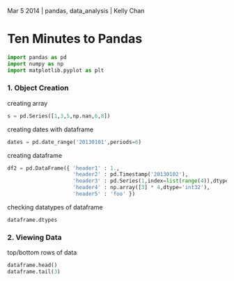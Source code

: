 Mar 5 2014 | pandas, data_analysis | Kelly Chan
# Ten Minutes to Pandas

```python
import pandas as pd
import numpy as np
import matplotlib.pyplot as plt
```

### 1. Object Creation

creating array
```python
s = pd.Series([1,3,5,np.nan,6,8])
```
creating dates with dataframe
```python
dates = pd.date_range('20130101',periods=6)
```
creating dataframe
```python
df2 = pd.DataFrame({ 'header1' : 1.,
                     'header2' : pd.Timestamp('20130102'),
                     'header3' : pd.Series(1,index=list(range(4)),dtype='float32'),
                     'header4' : np.array([3] * 4,dtype='int32'),
                     'header5' : 'foo' })
```
checking datatypes of dataframe
```
dataframe.dtypes
```

### 2. Viewing Data

top/bottom rows of data
```python
dataframe.head()
dataframe.tail(3)
```

